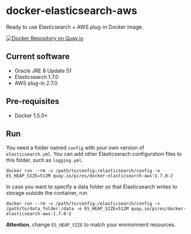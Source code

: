 # docker-elasticsearch-aws
Ready to use Elasticsearch + AWS plug-in Docker image.

[![Docker Repository on Quay.io](https://quay.io/repository/pires/docker-elasticsearch-aws/status "Docker Repository on Quay.io")](https://quay.io/repository/pires/docker-elasticsearch-aws)

## Current software

* Oracle JRE 8 Update 51
* Elasticsearch 1.7.0
* AWS plug-in 2.7.0

## Pre-requisites

* Docker 1.5.0+

## Run

You need a folder named `config` with your own version of `elasticsearch.yml`. You can add other Elasticserach configuration files to this folder, such as `logging.yml`.

```
docker run --rm -v /path/to/config:/elasticsearch/config -e ES_HEAP_SIZE=512M quay.io/pires/docker-elasticsearch-aws:1.7.0-2
```

In case you want to specify a data folder so that Elasticsearch writes to storage outside the container, run
```
docker run --rm -v /path/to/config:/elasticsearch/config -v /path/to/data_folder:/data -e ES_HEAP_SIZE=512M quay.io/pires/docker-elasticsearch-aws:1.7.0-2
```

**Attention**, change `ES_HEAP_SIZE` to match your environment resources.
